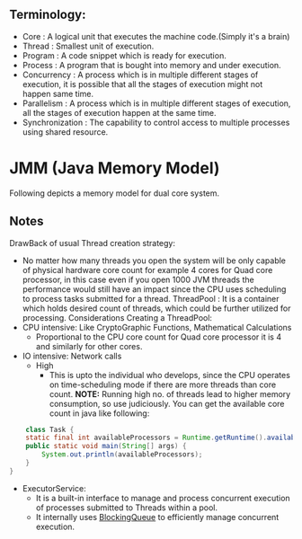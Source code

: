 ## Terminology:

* Core : A logical unit that executes the machine code.(Simply it's a brain)
* Thread : Smallest unit of execution.
* Program : A code snippet which is ready for execution.
* Process : A program that is bought into memory and under execution.
* Concurrency :  A process which is in multiple different stages of execution, it is possible that all the stages of
  execution might not happen same time.
* Parallelism : A process which is in multiple different stages of execution, all the stages of execution happen at the
  same time.
* Synchronization : The capability to control access to multiple processes using shared resource.

# JMM (Java Memory Model)

Following depicts a memory model for dual core system.
<!--
 _ _ _ _ _ _ _ _ _ _ _ _ _ _ _ _ _ _ _ _ _ _
|      Core1        |        Core2          |
|_ _ _ _ _ _ _ _ _ _|_ _ _ _ _ _ _ _ _ _ _ _|
|    L1 Cache       |      L1 cache         |
|   |= = = = = =|   |     |= = = = = =|     |
|   |instruction|   |     |instruction|     |
|   |data cache |   |     |data cache |     |
|   | = = = = = |   |     | = = = = = |     |
|_ _ _ _ _ _ _ _ _ _|_ _ _ _ _ _ _ _ _ _ _ _|
|  L2 Cache         |    L2 Cache           |
|_ _ _ _ _ _ _ _ _ _|_ _ _ _ _ _ _ _ _ _ _ _|
|  CPU Registers    |   CPU Registers       |
|_ _ _ _ _ _ _ _ _ _|_ _ _ _ _ _ _ _ _ _ _ _|
|                                           |
|                   RAM                     |
|_ _ _ _ _ _ _ _ _ _ _ _ _ _ _ _ _ _ _ _ _ _|
-->

## Notes

DrawBack of usual Thread creation strategy:

* No matter how many threads you open the system will be only capable of physical hardware core count for example 4
  cores for Quad core processor, in this case even if you open 1000 JVM threads the performance would still have an
  impact since the CPU uses scheduling to process tasks submitted for a thread. ThreadPool : It is a container which
  holds desired count of threads, which could be further utilized for processing. Considerations Creating a ThreadPool:
* CPU intensive: Like CryptoGraphic Functions, Mathematical Calculations
    * Proportional to the CPU core count for Quad core processor it is 4 and similarly for other cores.
* IO intensive: Network calls
    * High
        * This is upto the individual who develops, since the CPU operates on time-scheduling mode if there are more
          threads than core count.
          <b>NOTE:</b> Running high no. of threads lead to higher memory consumption, so use judiciously. You can get
          the available core count in java like following:

```java
    class Task {
    static final int availableProcessors = Runtime.getRuntime().availableProcessors();
    public static void main(String[] args) {
        System.out.println(availableProcessors);
    }
}
``` 

* ExecutorService:
    * It is a built-in interface to manage and process concurrent execution of processes submitted to Threads within a
      pool.
    * It internally uses <a href="https://docs.oracle.com/javase/8/docs/api/java/util/concurrent/BlockingQueue.html">
      BlockingQueue</a> to efficiently manage concurrent execution.